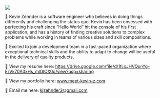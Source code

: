 ![](https://komarev.com/ghpvc/?username=k-zehnder)

🚩 Kevin Zehnder is a software engineer who believes in doing things differently and challenging the status quo. Kevin has been obsessed with perfecting his craft since “Hello World” hit the console of his first application, and has a history of finding creative solutions to complex problems while working in teams of various sizes and skill compositions.

💼 Excited to join a development team in a fast-paced organization where exceptional technical skills and the ability to adapt to change will be useful in the delivery of quality products.

📶 View my resume here: https://drive.google.com/file/d/1tLxJHVQunYg-ErVk70A0xHs_mlOIOX0o/view?usp=sharing

👀 View my portfolio here: www.meet-kevin-z.com

📝 Email me here: kjzehnder3@gmail.com


